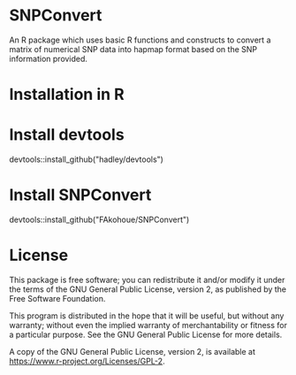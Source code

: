 # SNPConvert
An R package which uses basic R functions and constructs to convert a matrix of numerical SNP data into hapmap format based on the SNP information provided.

# Installation in R
# Install devtools
devtools::install_github("hadley/devtools")
# Install SNPConvert
devtools::install_github("FAkohoue/SNPConvert")

# License
This package is free software; you can redistribute it and/or modify it under the terms of the GNU General Public License, version 2, as published by the Free Software Foundation.

This program is distributed in the hope that it will be useful, but without any warranty; without even the implied warranty of merchantability or fitness for a particular purpose. See the GNU General Public License for more details.

A copy of the GNU General Public License, version 2, is available at https://www.r-project.org/Licenses/GPL-2.
